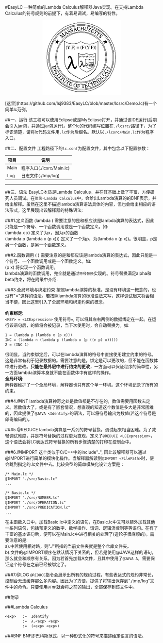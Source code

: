 #EasyLC
一种简单的Lambda Calculus解释器Java实现。在支持Lambda Calculus的符号规则的前提下，有着易调试，易编写的特性。
<p align="center">
  <img src="https://github.com/lsj9383/EasyLC/blob/master/icon/title.png?raw=true" alt="Y"/>
</p>
[这里](https://github.com/lsj9383/EasyLC/blob/master/lcsrc/Demo.lc)有一个简单lc范例。
	
##一、运行
该工程可以使用Eclipse或是MyEclipse打开，并通过该IDE运行(后期会引入jar包，并通过jar包运行)。整个lc的代码编写位置在`./lcsrc/`路径下，为了标识清楚，请将lc代码文件用`.lc`作为后缀名。默认以`./lcsrc/Main.lc`作为程序入口。

##二、配置文件
工程路径下的`lc.conf`为配置文件，其中包含以下配置参数：

项目 | 说明 
-----|------
Main | 程序入口(./lcsrc/Main.lc)
Log  | 日志文件(./tmp/log)
--------------

##三、语法
EasyLC本质是Lambda Calculus，并在其基础上做了丰富，方便研究人员调试。在`附录-Lambda Calculus`中，会给出Lambda演算的的BNF表示，并给出解释。虽然在这里不描述lambda演算语法具体的内容，但也会给出相应的语法形式。这里展现出该解释器的特殊语法:

###1.定义函数
(lambda <param> <body>)
需要注意的是<param>和<body>都应该是lambda演算的表达式，因此只能是一个符号、一个函数调用或是一个函数定义。如:<br>
(lambda x x) 定义了<param>为x，<body>因为x的函数
<br>
(lambda p (lambda x (p x))) 定义了一个<param>为p，<body>为(lambda x (p x))。很明显，p是另一个函数，<body>是另一个函数定义。

###2.函数调用
(<fun> <param>)
需要注意的是<fun>和<param>都应该是lambda演算的表达式，因此只能是一个符号、一个函数调用或是一个函数定义。如:<br>
(p x) 将实现一个函数调用。<br>
lambda演算的函数调用，完全就是通过`符号替换`实现的。符号替换满足alpha和beta约束，将在附录中介绍.

###3.全局环境与绑定约束
按照lambda演算的标准，是没有环境这一概念的，也没有"="这样的语法。若按照lambda演算的标准语法来写，这样调试起来将会相当不便，因此这里引入了全局环境和绑定约束的概念。<br>
<br>
**约束绑定**:<br>
`<KEY> = <LCExpression>`
使用符号`=`, 可以将其左右两侧的数据绑定在一起。在运行该语句后，<KEY>的值将会被记录，当下次使用<KEY>时，会自动替换为<LCExpression>。如:<br>
```LC
1 = (lambda p (lambda x (p x)))
INC = (lambda n (lambda p (lambda x (p ((n p) x)))))
2 = (INC 1)
```
很明显，当约束绑定后，可以在lambda演算的符号中直接使用建立约束的符号。这是非常有利于记录数据的。需要注意的是，绑定是可以更改的，但不能在函数体中进行更改。**只能在最外层中进行约束的更改**，一方面可以保证程序的简单性，另一方面lambda演算本身就不能在函数体中有这样的操作。
<br>
**全局环境**:<br>
解释器维护了一个全局环境，解释器也只有这个单一环境。这个环境记录了所有的约束。

###4.@INT
lambda演算神奇之处是数值都是不存在的，数值需要用函数去定义。若数值大了，或是有了嵌套情况，想直观的知道这个数值是多大是非常困难的，因此提供了`@JAVA <Identify>`的语法，可以将符号输出为数值(若这个符号是邱奇编码的)。

###5.@REDUCE
lambda演算是一系列的符号替换，调试起来相当困难。为了减轻调试难度，并是符号替换的过程更为直观，定义了`@REDUCE <LCExpression>`，这个语法会将LC表达式符号替换的所有步骤清楚的打印在控制台中。

###6.@IMPORT
这个类似于C/C++中的include"..", 因此该解释器可以通过@IMPORT进行简单的模块化操作。当解释器解读到`@IMPORT <FilePath>`时，便会跳到指定的.lc文件中去。比较典型的简单模块化设计方案是：
```LC
/* Main.lc */
@IMPORT "./src/Basic.lc"
...
```

```LC
/* Basic.lc */
@IMPORT "./src/NUMBER.lc"
@IMPORT "./src/OPERATION.lc"
@IMPORT "./src/PREDICATION.lc"
...
```

在主函数入口中，加载Basic.lc中定义的语句，在Basic.lc中又可以额外加载其他一系列语句，包括预定义的数字、数学操作、谓词、逻辑流控制等等语句。在有了丰富的基本语句后，便可以在Main.lc中进行相关的处理了(造轮子很麻烦的)。需要注意的是:<br>
a).<FilePath>中若使用相对路，则"./"所指的当前文件夹就是整个仓库文件夹。<br>
b).文件的@IMPORT顺序在默认情况下关系的，但若是使用@JAVA这样的语句，那么就会和顺序有关系。因为若首先加载A文件，且其中使用了`@JAVA A`，需要保证这个符号在之前已经被绑定了。

###7.@LOG
`@REDUCE`指令会展示出所有的规约过程，有些表达式的规约非常长，控制台无法缓存那么多内容。因此为了方便，提供了将输出保存到"./tmp/log"文件中的命令。只要使用`@TMP`就会将之前的输出，全部保存到该文件中。

##附录

###Lambda Calculus
```
<exp>	:=	Identify
		:=	λ.<exp> <exp>
		:=	(<exp> <exp>)
```

###BNF
BNF即巴科斯范式，以一种形式化的符号来描述给定语言的语法。
